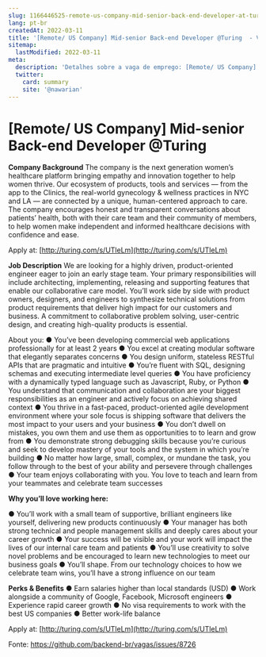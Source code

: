 ```yaml
---
slug: 1166446525-remote-us-company-mid-senior-back-end-developer-at-turing
lang: pt-br
createdAt: 2022-03-11
title: '[Remote/ US Company] Mid-senior Back-end Developer @Turing  - Vaga de Emprego'
sitemap:
  lastModified: 2022-03-11
meta:
  description: 'Detalhes sobre a vaga de emprego: [Remote/ US Company] Mid-senior Back-end Developer @Turing '
  twitter:
    card: summary
    site: '@nawarian'
---
```


# [Remote/ US Company] Mid-senior Back-end Developer @Turing 

**Company Background** 
The company is the next generation women’s healthcare platform bringing empathy and innovation together to help women thrive. Our ecosystem of products, tools and services — from the app to the Clinics, the real-world gynecology & wellness practices in NYC and LA — are connected by a unique, human-centered approach to care. The company encourages honest and transparent conversations about patients’ health, both with their care team and their community of members, to help women make independent and informed healthcare decisions with confidence and ease. 

Apply at: [http://turing.com/s/UTleLm](http://turing.com/s/UTleLm)

**Job Description** 
We are looking for a highly driven, product-oriented engineer eager to join an early stage team. Your primary responsibilities will include architecting, implementing, releasing and supporting features that enable our collaborative care model. You’ll work side by side with product owners, designers, and engineers to synthesize technical solutions from product requirements that deliver high impact for our customers and business. A commitment to collaborative problem solving, user-centric design, and creating high-quality products is essential. 

About you: 
● You’ve been developing commercial web applications professionally for at least 2 years
● You excel at creating modular software that elegantly separates concerns
● You design uniform, stateless RESTful APIs that are pragmatic and intuitive
● You’re fluent with SQL, designing schemas and executing intermediate level queries
● You have proficiency with a dynamically typed language such as Javascript, Ruby, or Python 
● You understand that communication and collaboration are your biggest responsibilities as an engineer and actively focus on achieving shared context 
● You thrive in a fast-paced, product-oriented agile development environment where your sole focus is shipping software that delivers the most impact to your users and your business 
● You don’t dwell on mistakes, you own them and use them as opportunities to to learn and grow from 
● You demonstrate strong debugging skills because you’re curious and seek to develop mastery of your tools and the system in which you’re building 
● No matter how large, small, complex, or mundane the task, you follow through to the best of your ability and persevere through challenges 
● Your team enjoys collaborating with you. You love to teach and learn from your teammates and celebrate team successes


**Why you’ll love working here:** 

● You’ll work with a small team of supportive, brilliant engineers like yourself, delivering new products continuously 
● Your manager has both strong technical and people management skills and deeply cares about your career growth 
● Your success will be visible and your work will impact the lives of our internal care team and patients 
● You’ll use creativity to solve novel problems and be encouraged to learn new technologies to meet our business goals 
● You’ll shape. From our technology choices to how we celebrate team wins, you’ll have a strong influence on our team 

**Perks & Benefits**
● Earn salaries higher than local standards (USD)
● Work alongside a community of Google, Facebook, Microsoft engineers
● Experience rapid career growth
● No visa requirements to work with the best US companies
● Better work-life balance

Apply at: [http://turing.com/s/UTleLm](http://turing.com/s/UTleLm)

Fonte: https://github.com/backend-br/vagas/issues/8726